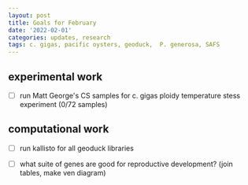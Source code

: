 ```yaml
---
layout: post
title: Goals for February
date: '2022-02-01'
categories: updates, research
tags: c. gigas, pacific oysters, geoduck,  P. generosa, SAFS
---
```


## experimental work

- [ ] run Matt George's CS samples for c. gigas ploidy temperature stess experiment (0/72 samples)

## computational work

- [ ] run kallisto for all geoduck libraries

- [ ] what suite of genes are good for reproductive development? (join tables, make ven diagram) 
